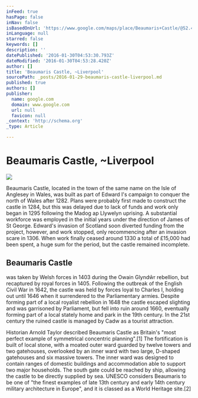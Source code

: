 ```yaml
---
inFeed: true
hasPage: false
inNav: false
isBasedOnUrl: 'https://www.google.com/maps/place/Beaumaris+Castle/@52.4171878,-2.9451771,7.99z/data=!4m2!3m1!1s0x486501107ae68e65:0x476c0b2a9537bad0'
inLanguage: null
starred: false
keywords: []
description: ''
datePublished: '2016-01-30T04:53:30.793Z'
dateModified: '2016-01-30T04:53:28.420Z'
author: []
title: 'Beaumaris Castle, ~Liverpool'
sourcePath: _posts/2016-01-29-beaumaris-castle-liverpool.md
published: true
authors: []
publisher:
  name: google.com
  domain: www.google.com
  url: null
  favicon: null
_context: 'http://schema.org'
_type: Article

---
```

# Beaumaris Castle, ~Liverpool
![](https://lh3.googleusercontent.com/-4p1W1OLws9c/VGxYKTHLpoI/AAAAAAAAABg/8ZPiJJXtrRk/s410-k-no/)

Beaumaris Castle, located in the town of the same name on
the Isle of Anglesey in Wales, was built as part of Edward I's campaign to
conquer the north of Wales after 1282\. Plans were probably first made to
construct the castle in 1284, but this was delayed due to lack of funds and
work only began in 1295 following the Madog ap Llywelyn uprising. A substantial
workforce was employed in the initial years under the direction of James of St
George. Edward's invasion of Scotland soon diverted funding from the project,
however, and work stopped, only recommencing after an invasion scare in 1306\.
When work finally ceased around 1330 a total of £15,000 had been spent, a huge
sum for the period, but the castle remained incomplete.

## Beaumaris Castle 

was taken by Welsh forces in 1403 during
the Owain Glyndŵr rebellion, but recaptured by royal forces in 1405\. Following
the outbreak of the English Civil War in 1642, the castle was held by forces
loyal to Charles I, holding out until 1646 when it surrendered to the
Parliamentary armies. Despite forming part of a local royalist rebellion in
1648 the castle escaped slighting and was garrisoned by Parliament, but fell
into ruin around 1660, eventually forming part of a local stately home and park
in the 19th century. In the 21st century the ruined castle is managed by Cadw
as a tourist attraction.

Historian Arnold Taylor described Beaumaris Castle as
Britain's "most perfect example of symmetrical concentric
planning".\[1\] The fortification is built of local stone, with a moated
outer ward guarded by twelve towers and two gatehouses, overlooked by an inner
ward with two large, D-shaped gatehouses and six massive towers. The inner ward
was designed to contain ranges of domestic buildings and accommodation able to
support two major households. The south gate could be reached by ship, allowing
the castle to be directly supplied by sea. UNESCO considers Beaumaris to be one
of "the finest examples of late 13th century and early 14th century
military architecture in Europe", and it is classed as a World Heritage
site.\[2\]